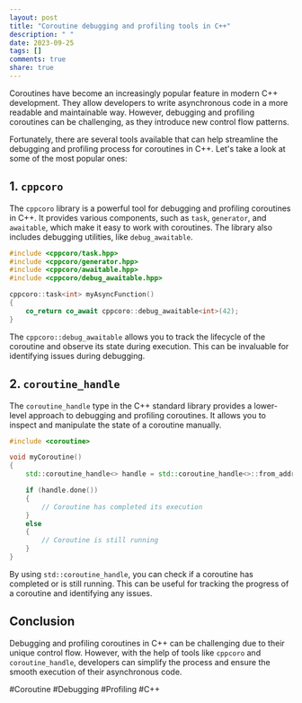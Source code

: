 ```yaml
---
layout: post
title: "Coroutine debugging and profiling tools in C++"
description: " "
date: 2023-09-25
tags: []
comments: true
share: true
---
```


Coroutines have become an increasingly popular feature in modern C++ development. They allow developers to write asynchronous code in a more readable and maintainable way. However, debugging and profiling coroutines can be challenging, as they introduce new control flow patterns.

Fortunately, there are several tools available that can help streamline the debugging and profiling process for coroutines in C++. Let's take a look at some of the most popular ones:

## 1. `cppcoro`

The `cppcoro` library is a powerful tool for debugging and profiling coroutines in C++. It provides various components, such as `task`, `generator`, and `awaitable`, which make it easy to work with coroutines. The library also includes debugging utilities, like `debug_awaitable`.

```cpp
#include <cppcoro/task.hpp>
#include <cppcoro/generator.hpp>
#include <cppcoro/awaitable.hpp>
#include <cppcoro/debug_awaitable.hpp>

cppcoro::task<int> myAsyncFunction()
{
    co_return co_await cppcoro::debug_awaitable<int>(42);
}
```

The `cppcoro::debug_awaitable` allows you to track the lifecycle of the coroutine and observe its state during execution. This can be invaluable for identifying issues during debugging.

## 2. `coroutine_handle`

The `coroutine_handle` type in the C++ standard library provides a lower-level approach to debugging and profiling coroutines. It allows you to inspect and manipulate the state of a coroutine manually.

```cpp
#include <coroutine>

void myCoroutine()
{
    std::coroutine_handle<> handle = std::coroutine_handle<>::from_address(nullptr);

    if (handle.done())
    {
        // Coroutine has completed its execution
    }
    else
    {
        // Coroutine is still running
    }
}
```

By using `std::coroutine_handle`, you can check if a coroutine has completed or is still running. This can be useful for tracking the progress of a coroutine and identifying any issues.

## Conclusion

Debugging and profiling coroutines in C++ can be challenging due to their unique control flow. However, with the help of tools like `cppcoro` and `coroutine_handle`, developers can simplify the process and ensure the smooth execution of their asynchronous code.

#Coroutine #Debugging #Profiling #C++